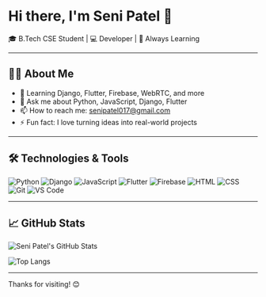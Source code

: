 # Hi there, I'm Seni Patel 👋

🎓 B.Tech CSE Student | 💻 Developer | 🚀 Always Learning

---

## 🧑‍💻 About Me

- 🌱 Learning Django, Flutter, Firebase, WebRTC, and more
- 💬 Ask me about Python, JavaScript, Django, Flutter
- 📫 How to reach me: [senipatel017@gmail.com](mailto:senipatel017@gmail.com)
- ⚡ Fun fact: I love turning ideas into real-world projects

---

## 🛠️ Technologies & Tools

![Python](https://img.shields.io/badge/-Python-333?&logo=python)
![Django](https://img.shields.io/badge/-Django-092E20?&logo=django)
![JavaScript](https://img.shields.io/badge/-JavaScript-F7DF1E?&logo=javascript&logoColor=black)
![Flutter](https://img.shields.io/badge/-Flutter-02569B?&logo=flutter)
![Firebase](https://img.shields.io/badge/-Firebase-FFCA28?&logo=firebase)
![HTML](https://img.shields.io/badge/-HTML5-E34F26?&logo=html5&logoColor=white)
![CSS](https://img.shields.io/badge/-CSS3-1572B6?&logo=css3)
![Git](https://img.shields.io/badge/-Git-F05032?&logo=git)
![VS Code](https://img.shields.io/badge/-VS%20Code-007ACC?&logo=visual-studio-code)

---

## 📈 GitHub Stats

![Seni Patel's GitHub Stats](https://github-readme-stats.vercel.app/api?username=senipatel&show_icons=true&theme=radical)

![Top Langs](https://github-readme-stats.vercel.app/api/top-langs/?username=senipatel&layout=compact&theme=radical)

---

Thanks for visiting! 😊

